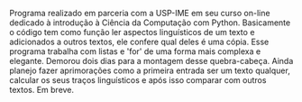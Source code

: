 Programa realizado em parceria com a USP-IME em seu curso on-line dedicado à introdução à Ciência da Computação com Python. 
Basicamente o código tem como função ler aspectos linguísticos de um texto e adicionados a outros textos, ele confere qual deles é uma cópia. 
Esse programa trabalha com listas e 'for' de uma forma mais complexa e elegante. Demorou dois dias para a montagem desse quebra-cabeça. 
Ainda planejo fazer aprimorações como a primeira entrada ser um texto qualquer, calcular os seus traços linguísticos e após isso comparar com outros textos. 
Em breve.
